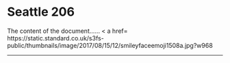 
<!DOCTYPE html>
<html>
<head>
<title></title>
</head>
  <h1> Seattle 206 </h1>

<body>
The content of the document......
</body>
< a href= https://static.standard.co.uk/s3fs-public/thumbnails/image/2017/08/15/12/smileyfaceemoji1508a.jpg?w968<img src"target=_blank"
Absolute Link to assigment 1-aroo
</a>

<hr />
<a href="



</html>


